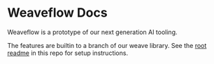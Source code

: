 # Weaveflow Docs

Weaveflow is a prototype of our next generation AI tooling.

The features are builtin to a branch of our weave library. See the [root readme](/README.md) in this repo for setup instructions.

